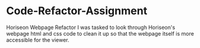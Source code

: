# Code-Refactor-Assignment
Horiseon Webpage Refactor
I was tasked to look through Horiseon's webpage html and css code to clean it up so that the webpage itself is more accessible for the viewer.
